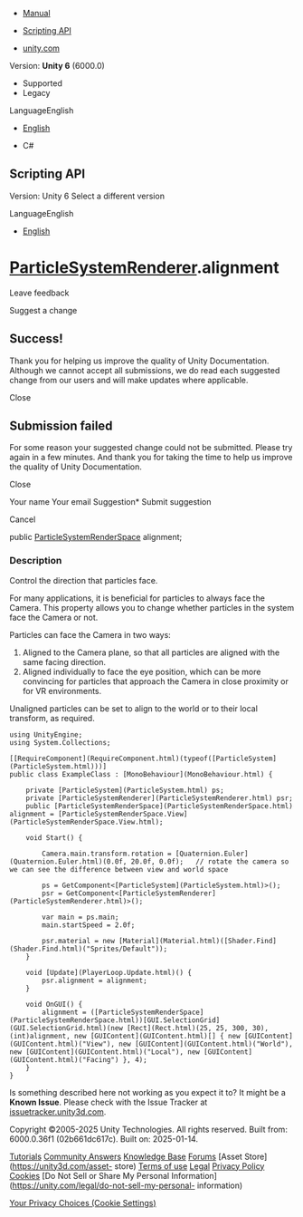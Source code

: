 [ ]()

  * [Manual](../Manual/index.html)
  * [Scripting API](../ScriptReference/index.html)

  * [unity.com](https://unity.com/)

Version: **Unity 6** (6000.0)

  * Supported
  * Legacy

LanguageEnglish

  * [English]()

  * C#

[ ](https://docs.unity3d.com)

## Scripting API

Version: Unity 6 Select a different version

LanguageEnglish

  * [English]()

#  [ParticleSystemRenderer](ParticleSystemRenderer.html).alignment

Leave feedback

Suggest a change

## Success!

Thank you for helping us improve the quality of Unity Documentation. Although
we cannot accept all submissions, we do read each suggested change from our
users and will make updates where applicable.

Close

## Submission failed

For some reason your suggested change could not be submitted. Please <a>try
again</a> in a few minutes. And thank you for taking the time to help us
improve the quality of Unity Documentation.

Close

Your name Your email Suggestion* Submit suggestion

Cancel

[ ]()

public [ParticleSystemRenderSpace](ParticleSystemRenderSpace.html) alignment;

### Description

Control the direction that particles face.

For many applications, it is beneficial for particles to always face the
Camera. This property allows you to change whether particles in the system
face the Camera or not.  
  
Particles can face the Camera in two ways:  
  
1) Aligned to the Camera plane, so that all particles are aligned with the
same facing direction.  
2) Aligned individually to face the eye position, which can be more convincing
for particles that approach the Camera in close proximity or for VR
environments.  
  
Unaligned particles can be set to align to the world or to their local
transform, as required.

    
    
    using UnityEngine;
    using System.Collections;  
      
    [[RequireComponent](RequireComponent.html)(typeof([ParticleSystem](ParticleSystem.html)))]
    public class ExampleClass : [MonoBehaviour](MonoBehaviour.html) {  
      
        private [ParticleSystem](ParticleSystem.html) ps;
        private [ParticleSystemRenderer](ParticleSystemRenderer.html) psr;
        public [ParticleSystemRenderSpace](ParticleSystemRenderSpace.html) alignment = [ParticleSystemRenderSpace.View](ParticleSystemRenderSpace.View.html);  
      
        void Start() {  
      
            Camera.main.transform.rotation = [Quaternion.Euler](Quaternion.Euler.html)(0.0f, 20.0f, 0.0f);   // rotate the camera so we can see the difference between view and world space  
      
            ps = GetComponent<[ParticleSystem](ParticleSystem.html)>();
            psr = GetComponent<[ParticleSystemRenderer](ParticleSystemRenderer.html)>();  
      
            var main = ps.main;
            main.startSpeed = 2.0f;  
      
            psr.material = new [Material](Material.html)([Shader.Find](Shader.Find.html)("Sprites/Default"));
        }  
      
        void [Update](PlayerLoop.Update.html)() {
            psr.alignment = alignment;
        }  
      
        void OnGUI() {
            alignment = ([ParticleSystemRenderSpace](ParticleSystemRenderSpace.html))[GUI.SelectionGrid](GUI.SelectionGrid.html)(new [Rect](Rect.html)(25, 25, 300, 30), (int)alignment, new [GUIContent](GUIContent.html)[] { new [GUIContent](GUIContent.html)("View"), new [GUIContent](GUIContent.html)("World"), new [GUIContent](GUIContent.html)("Local"), new [GUIContent](GUIContent.html)("Facing") }, 4);
        }
    }
    

Is something described here not working as you expect it to? It might be a
**Known Issue**. Please check with the Issue Tracker at
[issuetracker.unity3d.com](https://issuetracker.unity3d.com).

Copyright ©2005-2025 Unity Technologies. All rights reserved. Built from:
6000.0.36f1 (02b661dc617c). Built on: 2025-01-14.

[Tutorials](https://unity3d.com/learn) [Community
Answers](https://answers.unity3d.com) [Knowledge
Base](https://support.unity3d.com/hc/en-us)
[Forums](https://forum.unity3d.com) [Asset Store](https://unity3d.com/asset-
store) [Terms of use](https://docs.unity3d.com/Manual/TermsOfUse.html)
[Legal](https://unity.com/legal) [Privacy
Policy](https://unity.com/legal/privacy-policy)
[Cookies](https://unity.com/legal/cookie-policy) [Do Not Sell or Share My
Personal Information](https://unity.com/legal/do-not-sell-my-personal-
information)

[Your Privacy Choices (Cookie Settings)](javascript:void\(0\);)

